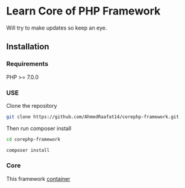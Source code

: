# Learn Core of PHP Framework

Will try to make updates so keep an eye.

## Installation

### Requirements

PHP >= 7.0.0

### USE
Clone the repository
```bash
git clone https://github.com/AhmedRaafat14/corephp-framework.git
```

Then run composer install
```bash
cd corephp-framework

composer install
```
### Core
This framework [container](https://github.com/AhmedRaafat14/CorePhp-Container)
